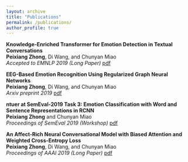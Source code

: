 ```yaml
---
layout: archive
title: "Publications"
permalink: /publications/
author_profile: true
---
```

**Knowledge-Enriched Transformer for Emotion Detection in Textual Conversations** <br/>
**Peixiang Zhong**, Di Wang, and Chunyan Miao <br/>
*Accepted to EMNLP 2019 (Long Paper)* [pdf](https://arxiv.org/abs/1909.10681)

**EEG-Based Emotion Recognition Using Regularized Graph Neural Networks** <br/>
**Peixiang Zhong**, Di Wang, and Chunyan Miao <br/>
*Arxiv preprint 2019* [pdf](https://arxiv.org/abs/1907.07835)

**ntuer at SemEval-2019 Task 3: Emotion Classification with Word and Sentence Representations in RCNN** <br/>
**Peixiang Zhong** and Chunyan Miao <br/>
*Proceedings of SemEval 2019 (Workshop)* [pdf](https://www.aclweb.org/anthology/papers/S/S19/S19-2048/)

**An Affect-Rich Neural Conversational Model with Biased Attention and Weighted Cross-Entropy Loss** <br/>
**Peixiang Zhong**, Di Wang, and Chunyan Miao <br/>
*Proceedings of AAAI 2019 (Long Paper)* [pdf](https://wvvw.aaai.org/ojs/index.php/AAAI/article/view/4740)



